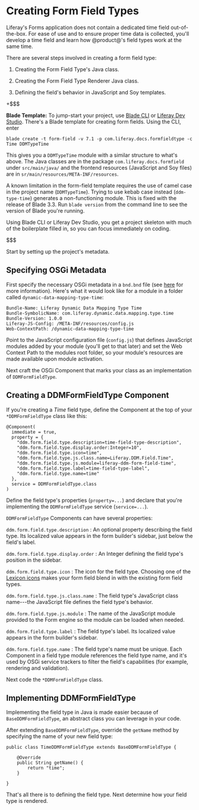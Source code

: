 # Creating Form Field Types [](id=creating-form-field-types)

Liferay's Forms application does not contain a dedicated time field
out-of-the-box. For ease of use and to ensure proper time data is collected,
you'll develop a time field and learn how @product@'s field types work at the
same time.

There are several steps involved in creating a form field type:

1.  Creating the Form Field Type's Java class.

2.  Creating the Form Field Type Renderer Java class.

3.  Defining the field's behavior in JavaScript and Soy templates.

+$$$

**Blade Template:**  To jump-start your project, use
[Blade CLI](/develop/tutorials/-/knowledge_base/7-1/blade-cli) 
or 
[Liferay Dev Studio](/develop/tutorials/-/knowledge_base/7-1/creating-modules-with-liferay-ide). 
There's a Blade template for creating form fields. Using the CLI, enter

    blade create -t form-field -v 7.1 -p com.liferay.docs.formfieldtype -c Time DDMTypeTime

This gives you a `DDMTypeTime` module with a similar structure to what's above.
The Java classes are in the package `com.liferay.docs.formfield` under
`src/main/java/` and the frontend resources (JavaScript and Soy files) are in
`sr/main/resources/META-INF/resources`.

A known limitation in the form-field template requires the use of camel case in
the project name (`DDMTypeTime`). Trying to use kebab case instead
(`ddm-type-time`) generates a non-functioning module. This is fixed with the
release of Blade 3.3. Run `blade version` from the command line to see the
version of Blade you're running.

Using Blade CLI or Liferay Dev Studio, you get a project skeleton with much of
the boilerplate filled in, so you can focus immediately on coding.

$$$

Start by setting up the project's metadata.

## Specifying OSGi Metadata [](id=specifying-osgi-metadata)

First specify the necessary OSGi metadata in a `bnd.bnd` file (see
[here](http://bnd.bndtools.org/chapters/800-headers.html) 
for more information).  Here's what it would look like for a module in a folder
called `dynamic-data-mapping-type-time`:

    Bundle-Name: Liferay Dynamic Data Mapping Type Time
    Bundle-SymbolicName: com.liferay.dynamic.data.mapping.type.time
    Bundle-Version: 1.0.0
    Liferay-JS-Config: /META-INF/resources/config.js
    Web-ContextPath: /dynamic-data-mapping-type-time

Point to the JavaScript configuration file (`config.js`) that defines JavaScript
modules added by your module (you'll get to that later) and set the Web Context
Path to the modules root folder, so your module's resources are made available
upon module activation. 

Next craft the OSGi Component that marks your class as an implementation of
`DDMFormFieldType`. 

## Creating a DDMFormFieldType Component [](id=creating-a-ddmformfieldtype-component)

If you're creating a *Time* field type, define the Component at the top of your
`*DDMFormFieldType` class like this:

    @Component(
      immediate = true,
      property = {
        "ddm.form.field.type.description=time-field-type-description",
        "ddm.form.field.type.display.order:Integer=10",
        "ddm.form.field.type.icon=time",
        "ddm.form.field.type.js.class.name=Liferay.DDM.Field.Time",
        "ddm.form.field.type.js.module=liferay-ddm-form-field-time",
        "ddm.form.field.type.label=time-field-type-label",
        "ddm.form.field.type.name=time"
      },
      service = DDMFormFieldType.class
    )

Define the field type's properties (`property=...`) and declare that you're
implementing the `DDMFormFieldType` service (`service=...`).

`DDMFormFieldType` Components can have several properties:

`ddm.form.field.type.description`
: An optional property describing the field type. Its localized value appears in
the form builder's sidebar, just below the field's label.

`ddm.form.field.type.display.order`
: An Integer defining the field type's position in the sidebar.

`ddm.form.field.type.icon`
: The icon for the field type. Choosing one of the 
[Lexicon icons](https://lexicondesign.io/docs/patterns/icons.html) 
makes your form field blend in with the existing form field types.

`ddm.form.field.type.js.class.name`
: The field type's JavaScript class name---the JavaScript file defines the field
type's behavior.

`ddm.form.field.type.js.module`
: The name of the JavaScript module provided to the Form engine so the module
can be loaded when needed.

`ddm.form.field.type.label`
: The field type's label. Its localized value appears in the form builder's
sidebar.

`ddm.form.field.type.name`
: The field type's name must be unique. Each Component in a field type module
references the field type name, and it's used by OSGi service trackers to filter
the field's capabilities (for example, rendering and validation).

Next code the `*DDMFormFieldType` class.

## Implementing DDMFormFieldType [](id=implementing-ddmformfieldtype)

Implementing the field type in Java is made easier because of
`BaseDDMFormFieldType`, an abstract class you can leverage in your code.

After extending `BaseDDMFormFieldType`, override the `getName` method by
specifying the name of your new field type:

    public class TimeDDMFormFieldType extends BaseDDMFormFieldType {

        @Override
        public String getName() {
            return "time";
        }

    }

That's all there is to defining the field type. Next determine how your field
type is rendered.
